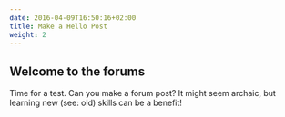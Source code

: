 ```yaml
---
date: 2016-04-09T16:50:16+02:00
title: Make a Hello Post
weight: 2
---
```


## Welcome to the forums

Time for a test. Can you make a forum post? It might seem archaic, but learning new (see: old) skills can be a benefit!